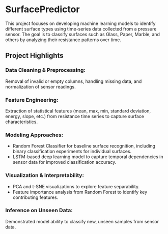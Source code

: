 # SurfacePredictor

This project focuses on developing machine learning models to identify different surface types using time-series data collected from a pressure sensor. The goal is to classify surfaces such as Glass, Paper, Marble, and others by analyzing their resistance patterns over time.

## Project Highlights

### Data Cleaning & Preprocessing:
Removal of invalid or empty columns, handling missing data, and normalization of sensor readings.

### Feature Engineering:
Extraction of statistical features (mean, max, min, standard deviation, energy, slope, etc.) from resistance time series to capture surface characteristics.

### Modeling Approaches:
- Random Forest Classifier for baseline surface recognition, including binary classification experiments for individual surfaces.
- LSTM-based deep learning model to capture temporal dependencies in sensor data for improved classification accuracy.

### Visualization & Interpretability:
- PCA and t-SNE visualizations to explore feature separability.
- Feature importance analysis from Random Forest to identify key contributing features.

### Inference on Unseen Data:
Demonstrated model ability to classify new, unseen samples from sensor data.
